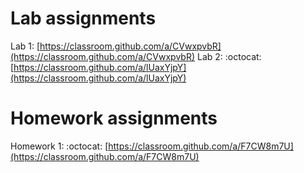 # Lab assignments

Lab 1: [https://classroom.github.com/a/CVwxpvbR](https://classroom.github.com/a/CVwxpvbR)
Lab 2: :octocat: [https://classroom.github.com/a/lUaxYjpY](https://classroom.github.com/a/lUaxYjpY)

# Homework assignments

Homework 1: :octocat: [https://classroom.github.com/a/F7CW8m7U](https://classroom.github.com/a/F7CW8m7U)
